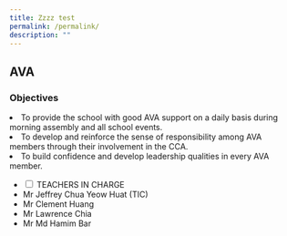```yaml
---
title: Zzzz test
permalink: /permalink/
description: ""
---
```

         
## AVA
### Objectives

<p></p><li>To provide the school with good AVA support on a daily basis during morning assembly and all school events.&nbsp;</li>

<li>To develop and reinforce the sense of responsibility among AVA members through their involvement in the CCA.&nbsp;</li>

<li>To build confidence and develop leadership qualities in every AVA member. </li>

<ul class="jekyllcodex\_accordion">

<li><input type="checkbox" id="accordion1"> <label for="accordion1">TEACHERS IN CHARGE</label>

<div>

</div></li><li>Mr Jeffrey Chua Yeow Huat (TIC)</li>

<li>Mr Clement Huang</li>

<li>Mr Lawrence Chia</li>

<li>Mr Md Hamim Bar</li>



</ul>